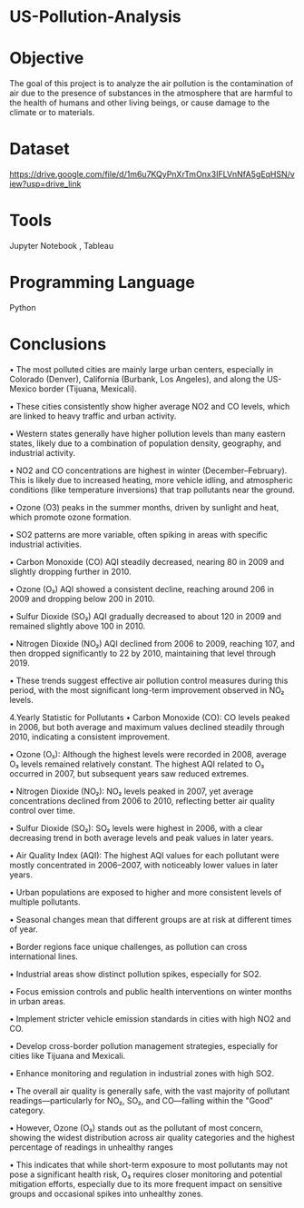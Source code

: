 # US-Pollution-Analysis

# **Objective**

The goal of this project is to analyze the air pollution is the contamination of air due to the presence of substances in the atmosphere that are harmful to the health of humans and other living beings, or cause damage to the climate or to materials.

# **Dataset**

https://drive.google.com/file/d/1m6u7KQyPnXrTmOnx3IFLVnNfA5gEqHSN/view?usp=drive_link

# **Tools**

Jupyter Notebook , Tableau

# **Programming Language**

Python 

# **Conclusions**

•	The most polluted cities are mainly large urban centers, especially in Colorado (Denver), California (Burbank, Los Angeles), and along the US-Mexico border (Tijuana, Mexicali).

•	These cities consistently show higher average NO2 and CO levels, which are linked to heavy traffic and urban activity.

•	Western states generally have higher pollution levels than many eastern states, likely due to a combination of population density, geography, and industrial activity.

•	NO2 and CO concentrations are highest in winter (December–February). This is likely due to increased heating, more vehicle idling, and atmospheric conditions (like temperature inversions) that trap pollutants near the ground.

•	Ozone (O3) peaks in the summer months, driven by sunlight and heat, which promote ozone formation.

•	SO2 patterns are more variable, often spiking in areas with specific industrial activities.

•	Carbon Monoxide (CO) AQI steadily decreased, nearing 80 in 2009 and slightly dropping further in 2010.

•	Ozone (O₃) AQI showed a consistent decline, reaching around 206 in 2009 and dropping below 200 in 2010.

•	Sulfur Dioxide (SO₂) AQI gradually decreased to about 120 in 2009 and remained slightly above 100 in 2010.

•	Nitrogen Dioxide (NO₂) AQI declined from 2006 to 2009, reaching 107, and then dropped significantly to 22 by 2010, maintaining that level through 2019.

•	These trends suggest effective air pollution control measures during this period, with the most significant long-term improvement observed in NO₂ levels.

4.Yearly Statistic for Pollutants
•	Carbon Monoxide (CO): CO levels peaked in 2006, but both average and maximum values declined steadily through 2010, indicating a consistent improvement.

•	Ozone (O₃): Although the highest levels were recorded in 2008, average O₃ levels remained relatively constant. The highest AQI related to O₃ occurred in 2007, but subsequent years saw reduced extremes.

•	Nitrogen Dioxide (NO₂): NO₂ levels peaked in 2007, yet average concentrations declined from 2006 to 2010, reflecting better air quality control over time.

•	Sulfur Dioxide (SO₂): SO₂ levels were highest in 2006, with a clear decreasing trend in both average levels and peak values in later years.

•	Air Quality Index (AQI): The highest AQI values for each pollutant were mostly concentrated in 2006–2007, with noticeably lower values in later years.

•	Urban populations are exposed to higher and more consistent levels of multiple pollutants.

•	Seasonal changes mean that different groups are at risk at different times of year.

•	Border regions face unique challenges, as pollution can cross international lines.

•	Industrial areas show distinct pollution spikes, especially for SO2.

•	Focus emission controls and public health interventions on winter months in urban areas.

•	Implement stricter vehicle emission standards in cities with high NO2 and CO.

•	Develop cross-border pollution management strategies, especially for cities like Tijuana and Mexicali.

•	Enhance monitoring and regulation in industrial zones with high SO2.

•	The overall air quality is generally safe, with the vast majority of pollutant readings—particularly for NO₂, SO₂, and CO—falling within the "Good" category. 

•	However, Ozone (O₃) stands out as the pollutant of most concern, showing the widest distribution across air quality categories and the highest percentage of readings in unhealthy ranges

•	This indicates that while short-term exposure to most pollutants may not pose a significant health risk, O₃ requires closer monitoring and potential mitigation efforts, especially due to its more frequent impact on sensitive groups and occasional spikes into unhealthy zones.
